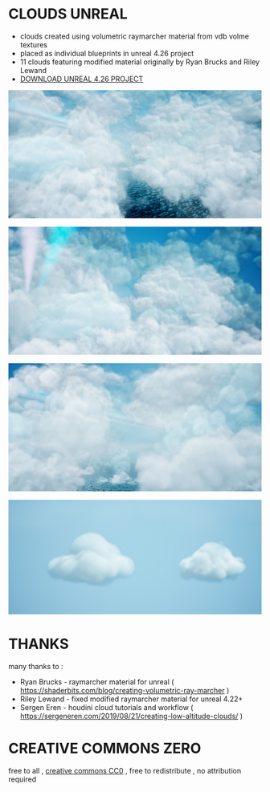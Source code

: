 # CLOUDS UNREAL 
- clouds created using volumetric raymarcher material from vdb volme textures
- placed as individual blueprints in unreal 4.26 project
- 11 clouds featuring modified material originally by Ryan Brucks and Riley Lewand 
- [DOWNLOAD UNREAL 4.26 PROJECT ]( https://github.com/CorvaeOboro/clouds_unreal/archive/refs/heads/master.zip )  

![Clouds_01](https://raw.githubusercontent.com/CorvaeOboro/clouds_unreal/master/Images/Clouds_01.jpg?raw=true "Clouds_01")

![Clouds_02](https://raw.githubusercontent.com/CorvaeOboro/clouds_unreal/master/Images/Clouds_02.jpg?raw=true "Clouds_02")

![Clouds_03](https://raw.githubusercontent.com/CorvaeOboro/clouds_unreal/master/Images/Clouds_03.jpg?raw=true "Clouds_03")

![Clouds_04](https://raw.githubusercontent.com/CorvaeOboro/clouds_unreal/master/Images/Clouds_04.jpg?raw=true "Clouds_04")

# THANKS
many thanks to :
- Ryan Brucks - raymarcher material for unreal (  https://shaderbits.com/blog/creating-volumetric-ray-marcher ) 
- Riley Lewand - fixed modified raymarcher material for unreal 4.22+ 
- Sergen Eren - houdini cloud tutorials and workflow ( https://sergeneren.com/2019/08/21/creating-low-altitude-clouds/ ) 

# CREATIVE COMMONS ZERO 
free to all , [creative commons CC0](https://creativecommons.org/publicdomain/zero/1.0/) , free to redistribute , no attribution required